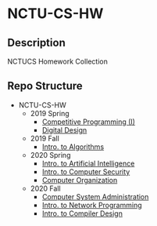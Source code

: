# NCTU-CS-HW

## Description
NCTUCS Homework Collection

## Repo Structure
- NCTU-CS-HW
	- 2019 Spring
		- [Competitive Programming (I)](2019-Spring/Competitive-Programming-(I)/)
		- [Digital Design](2019-Spring/Digital-Design/)
	- 2019 Fall
		- [Intro. to Algorithms](2019-Fall/Intro-to-Algorithms/)
	- 2020 Spring
		- [Intro. to Artificial Intelligence](2020-Spring/Intro-to-Artificial-Intelligence/)
		- [Intro. to Computer Security](2020-Spring/Intro-to-Computer-Security/)
		- [Computer Organization](2020-Spring/Computer-Organization/)
	- 2020 Fall
		- [Computer System Administration](2020-Fall/Computer-System-Administration/)
		- [Intro. to Network Programming](2020-Fall/Intro-to-Network-Programming/)
		- [Intro. to Compiler Design](2020-Fall/Intro-to-Compiler-Design/)